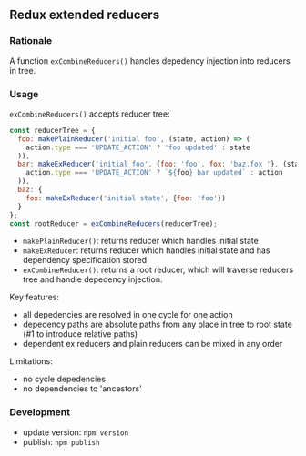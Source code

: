 ## Redux extended reducers

### Rationale
A function `exCombineReducers()` handles depedency injection into reducers in tree.

### Usage
`exCombineReducers()` accepts reducer tree:
```javascript
const reducerTree = {
  foo: makePlainReducer('initial foo', (state, action) => (
    action.type === 'UPDATE_ACTION' ? 'foo updated' : state
  )),
  bar: makeExReducer('initial foo', {foo: 'foo', fox: 'baz.fox '}, (state, action) => (
    action.type === 'UPDATE_ACTION' ? `${foo} bar updated` : action
  )),
  baz: {
    fox: makeExReducer('initial state', {foo: 'foo'})
  }
};
const rootReducer = exCombineReducers(reducerTree);
```
- `makePlainReducer()`: returns reducer which handles initial state
- `makeExReducer`: returns reducer which handles initial state and has dependency specification stored
- `exCombineReducer()`: returns a root reducer, which will traverse reducers tree and handle depedency injection.

Key features:
- all depedencies are resolved in one cycle for one action
- depedency paths are absolute paths from any place in tree to root state (#1 to introduce relative paths)
- dependent ex reducers and plain reducers can be mixed in any order

Limitations:
- no cycle depedencies
- no dependencies to 'ancestors'

### Development
- update version: `npm version`
- publish: `npm publish`

